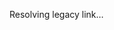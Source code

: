 Resolving legacy link…

<script setup lang="ts">
if (typeof window !== "undefined") {
  location.replace("https://github.com/fontist/formulas")
}
</script>